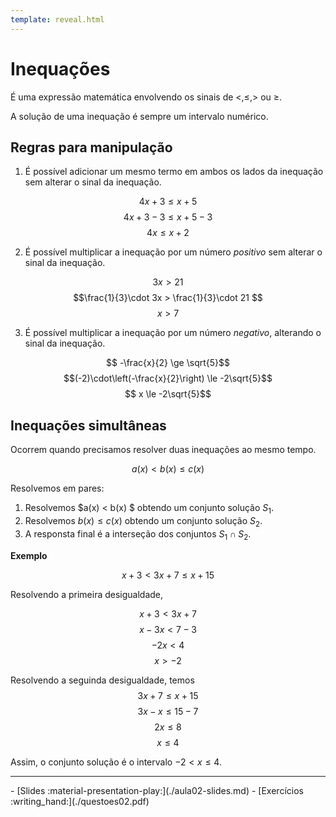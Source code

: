 ```yaml
---
template: reveal.html
---
```

# Inequações

É uma expressão matemática envolvendo os sinais de $<, \le, >$ ou $\ge$.

A solução de uma inequação é sempre um intervalo numérico. 

## Regras para manipulação

1. É possível adicionar um mesmo termo em ambos os lados da inequação sem alterar o sinal da inequação.

$$4x + 3 \le  x +5 $$
$$4x + 3 -3 \le  x +5 -3$$
$$4x  \le  x + 2  $$



2. É possível multiplicar a inequação por um número _positivo_ sem alterar o sinal da inequação. 

$$3x > 21 $$
$$\frac{1}{3}\cdot 3x > \frac{1}{3}\cdot 21 $$
$$ x > 7 $$


3. É possível multiplicar a inequação por um número _negativo_, alterando o sinal da inequação. 

$$ -\frac{x}{2} \ge \sqrt{5}$$
$$(-2)\cdot\left(-\frac{x}{2}\right) \le -2\sqrt{5}$$
$$ x \le -2\sqrt{5}$$


## Inequações simultâneas

Ocorrem quando precisamos resolver duas inequações ao mesmo tempo. 

$$ a(x) < b(x) \le c(x)$$

Resolvemos em pares:

1. Resolvemos $a(x) < b(x) $ obtendo um conjunto solução $S_1$.
2. Resolvemos $b(x)\le c(x)$ obtendo um conjunto solução $S_2$. 
3. A responsta final é a interseção dos conjuntos $S_1\cap S_2$. 

**Exemplo**

$$x + 3 < 3x + 7 \le  x + 15$$
 

Resolvendo a primeira desigualdade, 

$$x + 3 < 3x + 7$$
$$ x - 3x < 7 - 3 $$
$$ -2x < 4 $$
$$ x > -2$$

Resolvendo a seguinda desigualdade, temos 
$$3x + 7 \le  x + 15$$
$$3x - x \le 15 - 7$$
$$2x \le 8 $$
$$x\le 4$$

Assim, o conjunto solução é o intervalo $-2 < x \le 4$.

---

<div class="grid cards" markdown>
 - [Slides :material-presentation-play:](./aula02-slides.md)
 - [Exercícios :writing_hand:](./questoes02.pdf)
</div>
